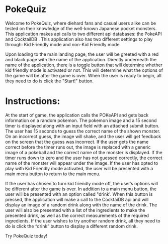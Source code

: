 # PokeQuiz

Welcome to PokeQuiz, where diehard fans and casual users alike can be tested on their knowledge of the well-known Japanese pocket monsters. This application makes api calls to two different api databases: the PokeAPI and CocktailDB . This application also has two different settings to play through: Kid Friendly mode and non-Kid Friendly mode.

Upon loading to the main landing page, the user will be greeted with a red and black page with the name of the application. Directly underneath the name of the application, there is a toggle button that will determine whether kid friendly mode is activated or not. This will determine what the options of the game will be after the game is over. When the user is ready to begin, all they need to do is click the "Start!" button.

# Instructions:

At the start of game, the application calls the POKeAPI and gets back information on a random pokemon. The pokemon image and a 15 second timer is displayed along with an input field with an attached submit button. The user has 15 seconds to guess the correct name of the shown monster. On an incorrect guess, the image will shake, and the user will get feedback on the screen that the guess was incorrect. If the user gets the name correct before the timer runs out, the image is replaced with a generic image of a pokeball and the correct name of the monster is displayed. If the timer runs down to zero and the user has not guessed correctly, the correct name of the monster will appear under the image. If the user has opted to play with Kid Friendly mode activated, the user will be presented with a main menu button to return to the main menu. 

If the user has chosen to turn kid friendly mode off, the user’s options will be different after the game is over. In addition to a main menu button, the user will be presented with an option called "drink'. When this button is pressed, the application will make a call to the CocktaiDB api and will display an image of a random drink along with the name of the drink. The user will also be presented with a list of the ingredients to make the presented drink, as well as the correct measurements of the required ingredients. If the user wishes to try another random drink, all they need to do is click the “drink” button to display a different random drink. 

Try PokeQuiz today!
